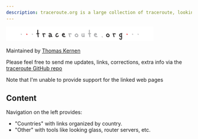 ```yaml
---
description: traceroute.org is a large collection of traceroute, looking glass, route servers and bgp links
---
```


![Image title](assets/trace.gif)

Maintained by [Thomas Kernen](mailto:thomas@traceroute.org)

Please feel free to send me updates, links, corrections, extra info via the [traceroute GitHub repo](https://github.com/tkernen/traceroute)

Note that I'm unable to provide support for the linked web pages

Content
-------

Navigation on the left provides:

- "Countries" with links organized by country.
- "Other" with tools like looking glass, router servers, etc.
